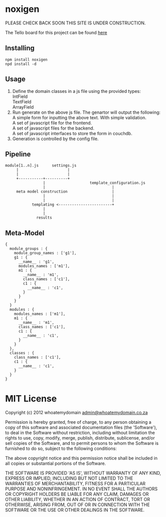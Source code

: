noxigen 
=============
PLEASE CHECK BACK SOON THIS SITE IS UNDER CONSTRUCTION. 

The Tello board for this project can be found [here](https://trello.com/board/noxigen/4fa4c58c189db5797b1b3fe6)


Installing
----------
    npm install noxigen  
    npd install -d  

Usage
-----
1. Define the domain classes in a js file using the provided types:  
    IntField  
    TextField  
    ArrayField  
2. Run generate on the above js file. The genartor will output the following:  
    A simple form for inputting the above text. With simple validation.  
    A set of javascript file for the frontend.  
    A set of javascript files for the backend.  
    A set of javascript interfaces to store the form in couchdb.  
3. Generation is controlled by the config file.  
  
Pipeline
-------------
    module[1..n].js      settings.js
         |                      |
         |                      |
         +-----------+----------+
                     |                    template_configuration.js
                     |                              |
         meta model construction                    |
                     |                              |
                     |                              |
                templating <------------------------+
                     |
                     |
                  results
                     

Meta-Model
------------
    { 
      module_groups : {
        module_group_names : ['g1'],
        g1 : {
          __name__ : 'g1',
          modules_names : ['m1'],
          m1 : {
            __name__ : 'm1',
            class_names : ['c1'],
            c1 : {
              __name__ : 'c1',
            }
          }
        }
      }
      modules : {
        modules_names : ['m1'],
        m1 : {
          __name__ : 'm1',
          class_names : ['c1'],
          c1 : {
            __name__ : 'c1',
          }
        }
      },
      classes : {
        class_names : ['c1'],
        c1 : {
          __name__ : 'c1',
        }
      }
    }


MIT License
===========
Copyright (c) 2012 whoatemydomain <admin@whoatemydomain.co.za>

Permission is hereby granted, free of charge, to any person obtaining
a copy of this software and associated documentation files (the
'Software'), to deal in the Software without restriction, including
without limitation the rights to use, copy, modify, merge, publish,
distribute, sublicense, and/or sell copies of the Software, and to
permit persons to whom the Software is furnished to do so, subject to
the following conditions:

The above copyright notice and this permission notice shall be
included in all copies or substantial portions of the Software.

THE SOFTWARE IS PROVIDED 'AS IS', WITHOUT WARRANTY OF ANY KIND,
EXPRESS OR IMPLIED, INCLUDING BUT NOT LIMITED TO THE WARRANTIES OF
MERCHANTABILITY, FITNESS FOR A PARTICULAR PURPOSE AND NONINFRINGEMENT.
IN NO EVENT SHALL THE AUTHORS OR COPYRIGHT HOLDERS BE LIABLE FOR ANY
CLAIM, DAMAGES OR OTHER LIABILITY, WHETHER IN AN ACTION OF CONTRACT,
TORT OR OTHERWISE, ARISING FROM, OUT OF OR IN CONNECTION WITH THE
SOFTWARE OR THE USE OR OTHER DEALINGS IN THE SOFTWARE.